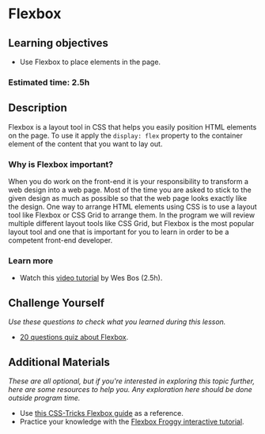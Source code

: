 # Flexbox

## Learning objectives

- Use Flexbox to place elements in the page.

### Estimated time: 2.5h

## Description

Flexbox is a layout tool in CSS that helps you easily position HTML elements on the page. To use it apply the `display: flex` property to the container element of the content that you want to lay out.

### Why is Flexbox important?

When you do work on the front-end it is your responsibility to transform a web design into a web page. Most of the time you are asked to stick to the given design as much as possible so that the web page looks exactly like the design. One way to arrange HTML elements using CSS is to use a layout tool like Flexbox or CSS Grid to arrange them. In the program we will review multiple different layout tools like CSS Grid, but Flexbox is the most popular layout tool and one that is important for you to learn in order to be a competent front-end developer.

### Learn more

- Watch this [video tutorial](https://www.youtube.com/playlist?list=PLu8EoSxDXHP7xj_y6NIAhy0wuCd4uVdid) by Wes Bos (2.5h).

## Challenge Yourself

*Use these questions to check what you learned during this lesson.*
- [20 questions quiz about Flexbox](https://docs.google.com/forms/d/e/1FAIpQLSelTi87XC9r3Z8gxqwgNsWCjw_NNjH3Qd-TNNvdiNSocCjaaA/viewform).

## Additional Materials

*These are all optional, but if you're interested in exploring this topic further, here are some resources to help you. Any exploration here should be done outside program time.*
- Use [this CSS-Tricks Flexbox guide](https://css-tricks.com/snippets/css/a-guide-to-flexbox/) as a reference.
- Practice your knowledge with the [Flexbox Froggy interactive tutorial](http://flexboxfroggy.com/).

